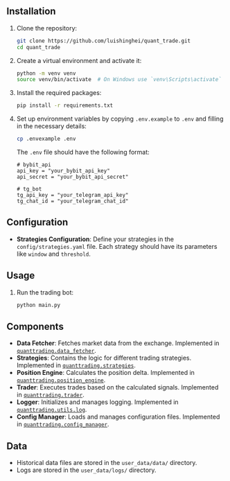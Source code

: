 ## Installation

1. Clone the repository:
    ```sh
    git clone https://github.com/luishinghei/quant_trade.git
    cd quant_trade
    ```

2. Create a virtual environment and activate it:
    ```sh
    python -m venv venv
    source venv/bin/activate  # On Windows use `venv\Scripts\activate`
    ```

3. Install the required packages:
    ```sh
    pip install -r requirements.txt
    ```

4. Set up environment variables by copying `.env.example` to `.env` and filling in the necessary details:
    ```sh
    cp .envexample .env
    ```

    The `.env` file should have the following format:
    ```plaintext
    # bybit_api
    api_key = "your_bybit_api_key"
    api_secret = "your_bybit_api_secret"

    # tg_bot
    tg_api_key = "your_telegram_api_key"
    tg_chat_id = "your_telegram_chat_id"
    ```

## Configuration

- **Strategies Configuration**: Define your strategies in the `config/strategies.yaml` file. Each strategy should have its parameters like `window` and `threshold`.

## Usage

1. Run the trading bot:
    ```sh
    python main.py
    ```

## Components

- **Data Fetcher**: Fetches market data from the exchange. Implemented in [`quanttrading.data_fetcher`](quanttrading/data_fetcher.py).
- **Strategies**: Contains the logic for different trading strategies. Implemented in [`quanttrading.strategies`](quanttrading/strategies.py).
- **Position Engine**: Calculates the position delta. Implemented in [`quanttrading.position_engine`](quanttrading/position_engine.py).
- **Trader**: Executes trades based on the calculated signals. Implemented in [`quanttrading.trader`](quanttrading/trader.py).
- **Logger**: Initializes and manages logging. Implemented in [`quanttrading.utils.log`](quanttrading/utils/log.py).
- **Config Manager**: Loads and manages configuration files. Implemented in [`quanttrading.config_manager`](quanttrading/config_manager.py).

## Data

- Historical data files are stored in the `user_data/data/` directory.
- Logs are stored in the `user_data/logs/` directory.
